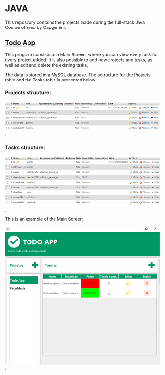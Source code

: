 # JAVA

This repository contains the projects made during the full-stack Java Course offered by Capgemini.

## [Todo App](https://github.com/paola-yumi-m/JAVA/blob/main/todoApp/app/src/main/java/todoApp/App.java)

This program consists of a Main Screen, where you can view every task for every project added.
It is also possible to add new projects and tasks, as well as edit and delete the existing tasks.

The data is stored in a MySQL database. The sctructure for the Projects table and the Tasks table is presented below:

### Projects structure:
![projects structure](Projects.png "projects structure").

### Tasks structure:
![tasks structure](Tasks.png "tasks structure").

This is an example of the Main Screen:

![main screen](MainScreenExample.png "main screen").


